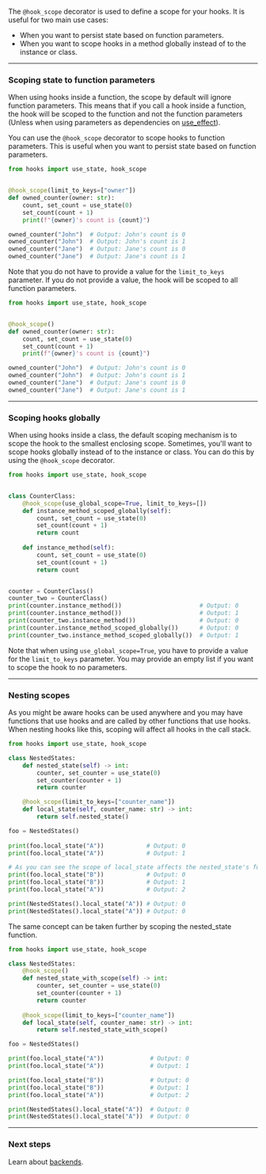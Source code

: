 The `@hook_scope` decorator is used to define a scope for your hooks. It is useful for two main use cases:

* When you want to persist state based on function parameters.
* When you want to scope hooks in a method globally instead of to the instance or class.

---
### Scoping state to function parameters

When using hooks inside a function, the scope by default will ignore function parameters. This means that if you call a
hook inside a function, the hook will be scoped to the function and not the function parameters (Unless when using
parameters as dependencies on [use_effect](../hooks/base_hooks/use_effect.md)).

You can use the `@hook_scope` decorator to scope hooks to function parameters. This is useful when you want to persist
state based on function parameters.

```python
from hooks import use_state, hook_scope


@hook_scope(limit_to_keys=["owner"])
def owned_counter(owner: str):
    count, set_count = use_state(0)
    set_count(count + 1)
    print(f"{owner}'s count is {count}")

owned_counter("John")  # Output: John's count is 0
owned_counter("John")  # Output: John's count is 1
owned_counter("Jane")  # Output: Jane's count is 0
owned_counter("Jane")  # Output: Jane's count is 1
```

Note that you do not have to provide a value for the `limit_to_keys` parameter. If you do not provide a value, the hook
will be scoped to all function parameters.

```python
from hooks import use_state, hook_scope


@hook_scope()
def owned_counter(owner: str):
    count, set_count = use_state(0)
    set_count(count + 1)
    print(f"{owner}'s count is {count}")

owned_counter("John")  # Output: John's count is 0
owned_counter("John")  # Output: John's count is 1
owned_counter("Jane")  # Output: Jane's count is 0
owned_counter("Jane")  # Output: Jane's count is 1
```

---
### Scoping hooks globally

When using hooks inside a class, the default scoping mechanism is to scope the hook to the smallest enclosing scope.
Sometimes, you'll want to scope hooks globally instead of to the instance or class. You can do this by using the
`@hook_scope` decorator.

```python
from hooks import use_state, hook_scope


class CounterClass:
    @hook_scope(use_global_scope=True, limit_to_keys=[])
    def instance_method_scoped_globally(self):
        count, set_count = use_state(0)
        set_count(count + 1)
        return count
        
    def instance_method(self):
        count, set_count = use_state(0)
        set_count(count + 1)
        return count


counter = CounterClass()
counter_two = CounterClass()
print(counter.instance_method())                      # Output: 0
print(counter.instance_method())                      # Output: 1
print(counter_two.instance_method())                  # Output: 0
print(counter.instance_method_scoped_globally())      # Output: 0
print(counter_two.instance_method_scoped_globally())  # Output: 1

```

Note that when using `use_global_scope=True`, you have to provide a value for the `limit_to_keys` parameter. You may
provide an empty list if you want to scope the hook to no parameters.


---
### Nesting scopes

As you might be aware hooks can be used anywhere and you may have functions that use hooks and are called by other
functions that use hooks. When nesting hooks like this, scoping will affect all hooks in the call stack.

```python 
from hooks import use_state, hook_scope

class NestedStates:
    def nested_state(self) -> int:
        counter, set_counter = use_state(0)
        set_counter(counter + 1)
        return counter

    @hook_scope(limit_to_keys=["counter_name"])
    def local_state(self, counter_name: str) -> int:
        return self.nested_state()

foo = NestedStates()
    
print(foo.local_state("A"))            # Output: 0
print(foo.local_state("A"))            # Output: 1

# As you can see the scope of local_state affects the nested_state's function hooks.
print(foo.local_state("B"))            # Output: 0
print(foo.local_state("B"))            # Output: 1
print(foo.local_state("A"))            # Output: 2

print(NestedStates().local_state("A")) # Output: 0
print(NestedStates().local_state("A")) # Output: 0

```

The same concept can be taken further by scoping the nested_state function.

```python
from hooks import use_state, hook_scope

class NestedStates:
    @hook_scope()
    def nested_state_with_scope(self) -> int:
        counter, set_counter = use_state(0)
        set_counter(counter + 1)
        return counter
  
    @hook_scope(limit_to_keys=["counter_name"])
    def local_state(self, counter_name: str) -> int:
        return self.nested_state_with_scope()

foo = NestedStates()

print(foo.local_state("A"))             # Output: 0
print(foo.local_state("A"))             # Output: 1

print(foo.local_state("B"))             # Output: 0
print(foo.local_state("B"))             # Output: 1
print(foo.local_state("A"))             # Output: 2

print(NestedStates().local_state("A"))  # Output: 0
print(NestedStates().local_state("A"))  # Output: 0
```

---

### Next steps

Learn about [backends](../backends/scope_decorator.md).
